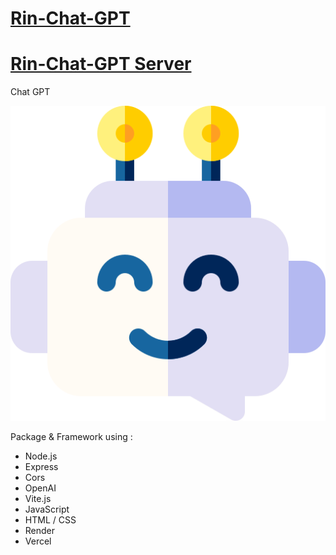 # [Rin-Chat-GPT](https://rin-chat-gpt.vercel.app)

# [Rin-Chat-GPT Server](https://rin-chat-gpt.onrender.com)

Chat GPT

<img src="./client/public/logo.png" />

Package & Framework using :

- Node.js
- Express
- Cors
- OpenAI
- Vite.js
- JavaScript
- HTML / CSS
- Render
- Vercel
